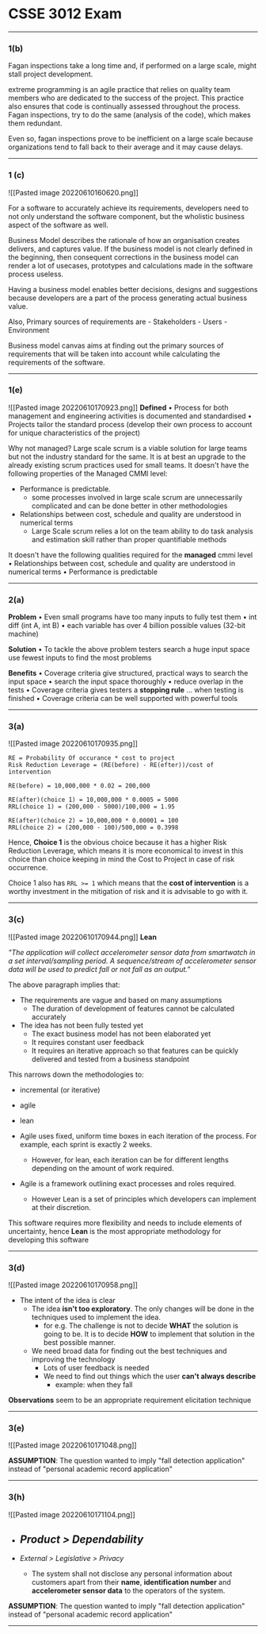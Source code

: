 # CSSE 3012 Exam
___
### 1(b)
Fagan inspections take a long time and, if performed on a large scale, might stall project development. 

extreme programming is an agile practice that relies on quality team members who are dedicated to the success of the project. This practice also ensures that code is continually assessed throughout the process. Fagan inspections, try to do the same (analysis of the code), which makes them redundant.

Even so, fagan inspections prove to be inefficient on a large scale because organizations tend to fall back to their average and it may cause delays. 
___
### 1 (c)
![[Pasted image 20220610160620.png]]

For a software to accurately achieve its requirements, developers need to not only understand the software component, but the wholistic business aspect of the software as well.

Business Model describes the rationale of how an organisation creates delivers, and captures value. If the business model is not clearly defined in the beginning, then consequent corrections in the business model can render a lot of usecases, prototypes and calculations made in the software process useless.

Having a business model enables better decisions, designs and suggestions because developers are a part of the process generating actual business value.

Also, Primary sources of requirements are
	- Stakeholders
	- Users
	- Environment

Business model canvas aims at finding out the primary sources of requirements that will be taken into account while calculating the requirements of the software.


___
### 1(e)
![[Pasted image 20220610170923.png]]
**Defined**
• Process for both management and engineering activities is documented and standardised
• Projects tailor the standard process (develop their own process to account for unique characteristics of the project)

Why not managed?
Large scale scrum is a viable solution for large teams but not the industry standard for the same. It is at best an upgrade to the already existing scrum practices used for small teams. It doesn't have the following properties of the Managed CMMI level:
- Performance is predictable.
	- some processes involved in large scale scrum are unnecessarily complicated and can be done better in other methodologies
- Relationships between cost, schedule and quality are understood in numerical terms
	- Large Scale scrum relies a lot on the team ability to do task analysis and estimation skill rather than proper quantifiable methods

It doesn't have the following qualities required for the **managed** cmmi level
• Relationships between cost, schedule and quality are understood in numerical terms
• Performance is predictable

___
### 2(a)

**Problem**
• Even small programs have too many inputs to fully test them 
	• int diff (int A, int B) 
	• each variable has over 4 billion possible values (32-bit machine) 

**Solution**
• To tackle the above problem testers search a huge input space use fewest inputs to find the most problems 

**Benefits**
• Coverage criteria give structured, practical ways to search the input space 
	• search the input space thoroughly 
	• reduce overlap in the tests 
	• Coverage criteria gives testers a **stopping rule** … when testing is finished 
	• Coverage criteria can be well supported with powerful tools

___
### 3(a)
![[Pasted image 20220610170935.png]]
```
RE = Probability Of occurance * cost to project
Risk Reduction Leverage = (RE(before) - RE(efter))/cost of intervention

RE(before) = 10,000,000 * 0.02 = 200,000

RE(after)(choice 1) = 10,000,000 * 0.0005 = 5000
RRL(choice 1) = (200,000 - 5000)/100,000 = 1.95

RE(after)(choice 2) = 10,000,000 * 0.00001 = 100
RRL(choice 2) = (200,000 - 100)/500,000 = 0.3998

```

Hence, **Choice 1** is the obvious choice because it has a higher Risk Reduction Leverage, which means it is more economical to invest in this choice than choice  keeping in mind the Cost to Project in case of risk occurrence.

Choice 1 also has `RRL >= 1` which means that the **cost of intervention** is a worthy investment in the mitigation of risk and it is advisable to go with it.

___
### 3(c)
![[Pasted image 20220610170944.png]]
**Lean**

*"The application will collect accelerometer sensor data from smartwatch in a set interval/sampling period. A sequence/stream of accelerometer sensor data will be used to predict fall or not fall as an output."*

The above paragraph implies that:
- The requirements are vague and based on many assumptions
	- The duration of development of features cannot be calculated accurately
- The idea has not been fully tested yet
	- The exact business model has not been elaborated yet
	- It requires constant user feedback
	- It requires an iterative approach so that features can be quickly delivered and tested from a business standpoint

This narrows down the methodologies to:
- incremental (or iterative)
- agile
- lean

- Agile uses fixed, uniform time boxes in each iteration of the process. For example, each sprint is exactly 2 weeks. 
	- However, for lean, each iteration can be for different lengths depending on the amount of work required.

- Agile is a framework outlining exact processes and roles required. 
	- However Lean is a set of principles which developers can implement at their discretion.

This software requires more flexibility and needs to include elements of uncertainty, hence **Lean** is the most appropriate methodology for developing this software



___
### 3(d)
![[Pasted image 20220610170958.png]]
- The intent of the idea is clear
	- The idea **isn't too exploratory**. The only changes will be done in the techniques used to implement the idea.
		- for e.g. The challenge is not to decide **WHAT** the solution is going to be. It is to decide **HOW** to implement that solution in the best possible manner.
	- We need broad data for finding out the best techniques and improving the technology
		- Lots of user feedback is needed
		- We need to find out things which the user **can't always describe**
			- example: when they fall

**Observations** seem to be an appropriate requirement elicitation technique


___
### 3(e)
![[Pasted image 20220610171048.png]]


**ASSUMPTION**: The question wanted to imply "fall detection application" instead of "personal academic record application"

___
### 3(h)
![[Pasted image 20220610171104.png]]

- *Product > Dependability*
	- 

- *External > Legislative > Privacy*
	- The system shall not disclose any personal information about customers apart from their **name**, **identification number** and **accelerometer sensor data** to the operators of the system.


**ASSUMPTION**: The question wanted to imply "fall detection application" instead of "personal academic record application"


___

